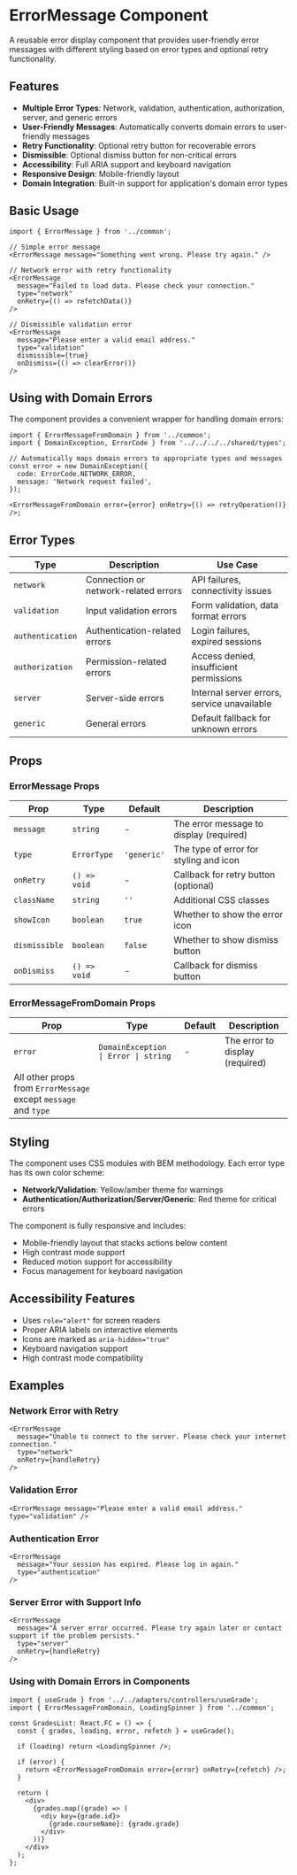 # ErrorMessage Component

A reusable error display component that provides user-friendly error messages with different styling based on error types and optional retry functionality.

## Features

- **Multiple Error Types**: Network, validation, authentication, authorization, server, and generic errors
- **User-Friendly Messages**: Automatically converts domain errors to user-friendly messages
- **Retry Functionality**: Optional retry button for recoverable errors
- **Dismissible**: Optional dismiss button for non-critical errors
- **Accessibility**: Full ARIA support and keyboard navigation
- **Responsive Design**: Mobile-friendly layout
- **Domain Integration**: Built-in support for application's domain error types

## Basic Usage

```tsx
import { ErrorMessage } from '../common';

// Simple error message
<ErrorMessage message="Something went wrong. Please try again." />

// Network error with retry functionality
<ErrorMessage
  message="Failed to load data. Please check your connection."
  type="network"
  onRetry={() => refetchData()}
/>

// Dismissible validation error
<ErrorMessage
  message="Please enter a valid email address."
  type="validation"
  dismissible={true}
  onDismiss={() => clearError()}
/>
```

## Using with Domain Errors

The component provides a convenient wrapper for handling domain errors:

```tsx
import { ErrorMessageFromDomain } from '../common';
import { DomainException, ErrorCode } from '../../../../shared/types';

// Automatically maps domain errors to appropriate types and messages
const error = new DomainException({
  code: ErrorCode.NETWORK_ERROR,
  message: 'Network request failed',
});

<ErrorMessageFromDomain error={error} onRetry={() => retryOperation()} />;
```

## Error Types

| Type             | Description                          | Use Case                                    |
| ---------------- | ------------------------------------ | ------------------------------------------- |
| `network`        | Connection or network-related errors | API failures, connectivity issues           |
| `validation`     | Input validation errors              | Form validation, data format errors         |
| `authentication` | Authentication-related errors        | Login failures, expired sessions            |
| `authorization`  | Permission-related errors            | Access denied, insufficient permissions     |
| `server`         | Server-side errors                   | Internal server errors, service unavailable |
| `generic`        | General errors                       | Default fallback for unknown errors         |

## Props

### ErrorMessage Props

| Prop          | Type         | Default     | Description                             |
| ------------- | ------------ | ----------- | --------------------------------------- |
| `message`     | `string`     | -           | The error message to display (required) |
| `type`        | `ErrorType`  | `'generic'` | The type of error for styling and icon  |
| `onRetry`     | `() => void` | -           | Callback for retry button (optional)    |
| `className`   | `string`     | `''`        | Additional CSS classes                  |
| `showIcon`    | `boolean`    | `true`      | Whether to show the error icon          |
| `dismissible` | `boolean`    | `false`     | Whether to show dismiss button          |
| `onDismiss`   | `() => void` | -           | Callback for dismiss button             |

### ErrorMessageFromDomain Props

| Prop                                                            | Type                                 | Default | Description                     |
| --------------------------------------------------------------- | ------------------------------------ | ------- | ------------------------------- |
| `error`                                                         | `DomainException \| Error \| string` | -       | The error to display (required) |
| All other props from `ErrorMessage` except `message` and `type` |                                      |         |                                 |

## Styling

The component uses CSS modules with BEM methodology. Each error type has its own color scheme:

- **Network/Validation**: Yellow/amber theme for warnings
- **Authentication/Authorization/Server/Generic**: Red theme for critical errors

The component is fully responsive and includes:

- Mobile-friendly layout that stacks actions below content
- High contrast mode support
- Reduced motion support for accessibility
- Focus management for keyboard navigation

## Accessibility Features

- Uses `role="alert"` for screen readers
- Proper ARIA labels on interactive elements
- Icons are marked as `aria-hidden="true"`
- Keyboard navigation support
- High contrast mode compatibility

## Examples

### Network Error with Retry

```tsx
<ErrorMessage
  message="Unable to connect to the server. Please check your internet connection."
  type="network"
  onRetry={handleRetry}
/>
```

### Validation Error

```tsx
<ErrorMessage message="Please enter a valid email address." type="validation" />
```

### Authentication Error

```tsx
<ErrorMessage
  message="Your session has expired. Please log in again."
  type="authentication"
/>
```

### Server Error with Support Info

```tsx
<ErrorMessage
  message="A server error occurred. Please try again later or contact support if the problem persists."
  type="server"
  onRetry={handleRetry}
/>
```

### Using with Domain Errors in Components

```tsx
import { useGrade } from '../../adapters/controllers/useGrade';
import { ErrorMessageFromDomain, LoadingSpinner } from '../common';

const GradesList: React.FC = () => {
  const { grades, loading, error, refetch } = useGrade();

  if (loading) return <LoadingSpinner />;

  if (error) {
    return <ErrorMessageFromDomain error={error} onRetry={refetch} />;
  }

  return (
    <div>
      {grades.map((grade) => (
        <div key={grade.id}>
          {grade.courseName}: {grade.grade}
        </div>
      ))}
    </div>
  );
};
```
